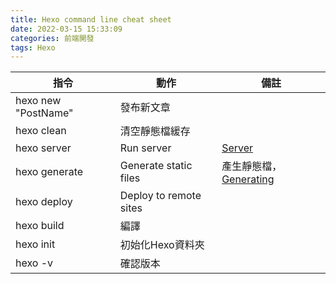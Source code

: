```yaml
---
title: Hexo command line cheat sheet
date: 2022-03-15 15:33:09
categories: 前端開發
tags: Hexo
---
```


| 指令 | 動作 | 備註| 
| -------- | -------- |--| 
| hexo new "PostName" | 發布新文章     | 
| hexo clean | 清空靜態檔緩存    | | 
| hexo server  | Run server    | [Server](https://hexo.io/docs/server.html)|
| hexo generate | Generate static files  | 產生靜態檔，[Generating](https://hexo.io/zh-tw/)| 
| hexo deploy | Deploy to remote sites | | 
| hexo build |編譯 | | 
|hexo init|初始化Hexo資料夾||
|hexo -v|確認版本||
